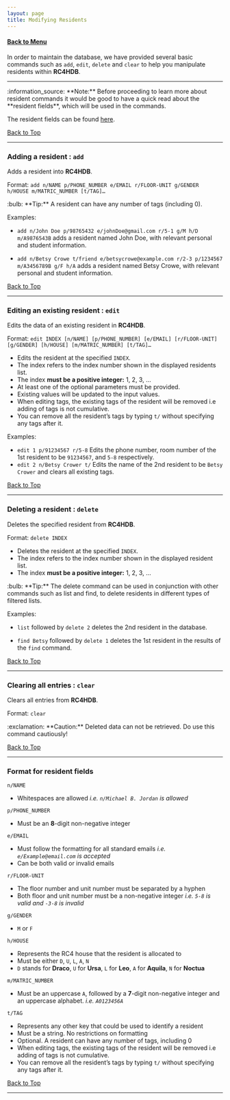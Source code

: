 ```yaml
---
layout: page
title: Modifying Residents
---
```


#### [Back to Menu](../UserGuide.md)

In order to maintain the database, we have provided several basic commands such as `add`, `edit`, `delete` and `clear` 
to help you manipulate residents within **RC4HDB**.

---

<div markdown="span" class="alert alert-info">:information_source: **Note:**
Before proceeding to learn more about resident commands it would be good to have a quick read about the **resident fields**, which will
be used in the commands.
</div>

The resident fields can be found [here](#format-for-resident-fields).

[Back to Top](#back-to-menu)

---

### Adding a resident : `add`

Adds a resident into **RC4HDB**.

Format: `add n/NAME p/PHONE_NUMBER e/EMAIL r/FLOOR-UNIT g/GENDER h/HOUSE m/MATRIC_NUMBER [t/TAG]…​`

<div markdown="span" class="alert alert-primary">:bulb: **Tip:**
A resident can have any number of tags (including 0).
</div>

Examples:
* `add n/John Doe p/98765432 e/johnDoe@gmail.com r/5-1 g/M h/D m/A9876543B` adds a resident named John Doe, with 
  relevant personal and student information.


* `add n/Betsy Crowe t/friend e/betsycrowe@example.com r/2-3 p/1234567 m/A3456789B g/F h/A` adds a resident named 
  Betsy Crowe, with relevant personal and student information.

[Back to Top](#back-to-menu)

---

### Editing an existing resident : `edit`

Edits the data of an existing resident in **RC4HDB**.

Format: `edit INDEX [n/NAME] [p/PHONE_NUMBER] [e/EMAIL] [r/FLOOR-UNIT] [g/GENDER] [h/HOUSE] [m/MATRIC_NUMBER] [t/TAG]…​`

* Edits the resident at the specified `INDEX`.
* The index refers to the index number shown in the displayed residents list.
* The index **must be a positive integer:** 1, 2, 3, …​
* At least one of the optional parameters must be provided.
* Existing values will be updated to the input values.
* When editing tags, the existing tags of the resident will be removed i.e adding of tags is not cumulative.
* You can remove all the resident’s tags by typing `t/` without specifying any tags after it.

Examples:
*  `edit 1 p/91234567 r/5-8` Edits the phone number, room number of the 1st resident to be `91234567`, and `5-8` 
   respectively.
*  `edit 2 n/Betsy Crower t/` Edits the name of the 2nd resident to be `Betsy Crower` and clears all existing tags.

[Back to Top](#back-to-menu)

---

### Deleting a resident : `delete`

Deletes the specified resident from **RC4HDB**.

Format: `delete INDEX`

* Deletes the resident at the specified `INDEX`.
* The index refers to the index number shown in the displayed resident list.
* The index **must be a positive integer:** 1, 2, 3, …​

<div markdown="span" class="alert alert-primary">:bulb: **Tip:**
The delete command can be used in conjunction with other commands such as list and find, to delete residents in different types of filtered lists. 
</div>

Examples:
* `list` followed by `delete 2` deletes the 2nd resident in the database.


* `find Betsy` followed by `delete 1` deletes the 1st resident in the results of the `find` command.

[Back to Top](#back-to-menu)

---

### Clearing all entries : `clear`

Clears all entries from **RC4HDB**.

Format: `clear`

<div markdown="span" class="alert alert-warning">:exclamation: **Caution:**
Deleted data can not be retrieved. Do use this command cautiously!
</div>

[Back to Top](#back-to-menu)

---

### Format for resident fields

`n/NAME`
* Whitespaces are allowed *i.e. `n/Michael B. Jordan` is allowed*

`p/PHONE_NUMBER`
* Must be an **8**-digit non-negative integer

`e/EMAIL`
* Must follow the formatting for all standard emails *i.e. `e/Example@email.com` is accepted*
* Can be both valid or invalid emails

`r/FLOOR-UNIT`
* The floor number and unit number must be separated by a hyphen
* Both floor and unit number must be a non-negative integer *i.e. `5-8` is valid and `-3-8` is invalid*

`g/GENDER`
* `M` or `F`

`h/HOUSE`
* Represents the RC4 house that the resident is allocated to
* Must be either `D`, `U`, `L`, `A`, `N`
* `D` stands for **Draco**, `U` for **Ursa**, `L` for **Leo**, `A` for **Aquila**, `N` for **Noctua**

`m/MATRIC_NUMBER`
* Must be an uppercase `A`, followed by a **7**-digit non-negative integer and an uppercase alphabet. *i.e. `A0123456A`*

`t/TAG`
* Represents any other key that could be used to identify a resident
* Must be a string. No restrictions on formatting
* Optional. A resident can have any number of tags, including 0
* When editing tags, the existing tags of the resident will be removed i.e adding of tags is not cumulative.
* You can remove all the resident’s tags by typing `t/` without specifying any tags after it.

[Back to Top](#back-to-menu)

---

